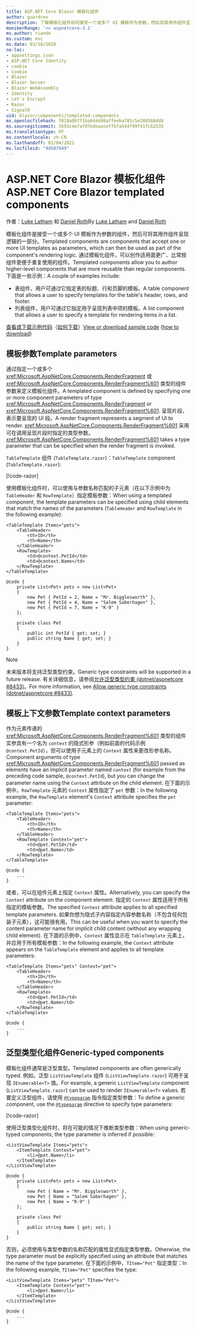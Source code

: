 ```yaml
---
title: ASP.NET Core Blazor 模板化组件
author: guardrex
description: 了解模板化组件如何接受一个或多个 UI 模板作为参数，然后将其用作组件呈现逻辑的一部分。
monikerRange: '>= aspnetcore-3.1'
ms.author: riande
ms.custom: mvc
ms.date: 03/18/2020
no-loc:
- appsettings.json
- ASP.NET Core Identity
- cookie
- Cookie
- Blazor
- Blazor Server
- Blazor WebAssembly
- Identity
- Let's Encrypt
- Razor
- SignalR
uid: blazor/components/templated-components
ms.openlocfilehash: f818a0b7f1ba6d4dd6affeeba785c5e288568dd8
ms.sourcegitcommit: 3593c4efa707edeaaceffbfa544f99f41fc62535
ms.translationtype: HT
ms.contentlocale: zh-CN
ms.lasthandoff: 01/04/2021
ms.locfileid: "94507949"
---
```

# <a name="aspnet-core-no-locblazor-templated-components"></a><span data-ttu-id="41839-103">ASP.NET Core Blazor 模板化组件</span><span class="sxs-lookup"><span data-stu-id="41839-103">ASP.NET Core Blazor templated components</span></span>

<span data-ttu-id="41839-104">作者：[Luke Latham](https://github.com/guardrex) 和 [Daniel Roth](https://github.com/danroth27)</span><span class="sxs-lookup"><span data-stu-id="41839-104">By [Luke Latham](https://github.com/guardrex) and [Daniel Roth](https://github.com/danroth27)</span></span>

<span data-ttu-id="41839-105">模板化组件是接受一个或多个 UI 模板作为参数的组件，然后可将其用作组件呈现逻辑的一部分。</span><span class="sxs-lookup"><span data-stu-id="41839-105">Templated components are components that accept one or more UI templates as parameters, which can then be used as part of the component's rendering logic.</span></span> <span data-ttu-id="41839-106">通过模板化组件，可以创作适用面更广、比常规组件更便于重复使用的组件。</span><span class="sxs-lookup"><span data-stu-id="41839-106">Templated components allow you to author higher-level components that are more reusable than regular components.</span></span> <span data-ttu-id="41839-107">下面是一些示例：</span><span class="sxs-lookup"><span data-stu-id="41839-107">A couple of examples include:</span></span>

* <span data-ttu-id="41839-108">表组件，用户可通过它指定表的标题、行和页脚的模板。</span><span class="sxs-lookup"><span data-stu-id="41839-108">A table component that allows a user to specify templates for the table's header, rows, and footer.</span></span>
* <span data-ttu-id="41839-109">列表组件，用户可通过它指定用于呈现列表中项的模板。</span><span class="sxs-lookup"><span data-stu-id="41839-109">A list component that allows a user to specify a template for rendering items in a list.</span></span>

<span data-ttu-id="41839-110">[查看或下载示例代码](https://github.com/dotnet/AspNetCore.Docs/tree/master/aspnetcore/blazor/common/samples/)（[如何下载](xref:index#how-to-download-a-sample)）</span><span class="sxs-lookup"><span data-stu-id="41839-110">[View or download sample code](https://github.com/dotnet/AspNetCore.Docs/tree/master/aspnetcore/blazor/common/samples/) ([how to download](xref:index#how-to-download-a-sample))</span></span>

## <a name="template-parameters"></a><span data-ttu-id="41839-111">模板参数</span><span class="sxs-lookup"><span data-stu-id="41839-111">Template parameters</span></span>

<span data-ttu-id="41839-112">通过指定一个或多个 <xref:Microsoft.AspNetCore.Components.RenderFragment> 或 <xref:Microsoft.AspNetCore.Components.RenderFragment%601> 类型的组件参数来定义模板化组件。</span><span class="sxs-lookup"><span data-stu-id="41839-112">A templated component is defined by specifying one or more component parameters of type <xref:Microsoft.AspNetCore.Components.RenderFragment> or <xref:Microsoft.AspNetCore.Components.RenderFragment%601>.</span></span> <span data-ttu-id="41839-113">呈现片段，表示要呈现的 UI 段。</span><span class="sxs-lookup"><span data-stu-id="41839-113">A render fragment represents a segment of UI to render.</span></span> <span data-ttu-id="41839-114"><xref:Microsoft.AspNetCore.Components.RenderFragment%601> 采用可在调用呈现片段时指定的类型参数。</span><span class="sxs-lookup"><span data-stu-id="41839-114"><xref:Microsoft.AspNetCore.Components.RenderFragment%601> takes a type parameter that can be specified when the render fragment is invoked.</span></span>

<span data-ttu-id="41839-115">`TableTemplate` 组件 (`TableTemplate.razor`)：</span><span class="sxs-lookup"><span data-stu-id="41839-115">`TableTemplate` component (`TableTemplate.razor`):</span></span>

[!code-razor[](../common/samples/5.x/BlazorWebAssemblySample/Components/TableTemplate.razor)]

<span data-ttu-id="41839-116">使用模板化组件时，可以使用与参数名称匹配的子元素（在以下示例中为 `TableHeader` 和 `RowTemplate`）指定模板参数：</span><span class="sxs-lookup"><span data-stu-id="41839-116">When using a templated component, the template parameters can be specified using child elements that match the names of the parameters (`TableHeader` and `RowTemplate` in the following example):</span></span>

```razor
<TableTemplate Items="pets">
    <TableHeader>
        <th>ID</th>
        <th>Name</th>
    </TableHeader>
    <RowTemplate>
        <td>@context.PetId</td>
        <td>@context.Name</td>
    </RowTemplate>
</TableTemplate>

@code {
    private List<Pet> pets = new List<Pet>
    {
        new Pet { PetId = 2, Name = "Mr. Bigglesworth" },
        new Pet { PetId = 4, Name = "Salem Saberhagen" },
        new Pet { PetId = 7, Name = "K-9" }
    };

    private class Pet
    {
        public int PetId { get; set; }
        public string Name { get; set; }
    }
}
```

> [!NOTE]
> <span data-ttu-id="41839-117">未来版本将支持泛型类型约束。</span><span class="sxs-lookup"><span data-stu-id="41839-117">Generic type constraints will be supported in a future release.</span></span> <span data-ttu-id="41839-118">有关详细信息，请参阅[允许泛型类型约束 (dotnet/aspnetcore #8433)](https://github.com/dotnet/aspnetcore/issues/8433)。</span><span class="sxs-lookup"><span data-stu-id="41839-118">For more information, see [Allow generic type constraints (dotnet/aspnetcore #8433)](https://github.com/dotnet/aspnetcore/issues/8433).</span></span>

## <a name="template-context-parameters"></a><span data-ttu-id="41839-119">模板上下文参数</span><span class="sxs-lookup"><span data-stu-id="41839-119">Template context parameters</span></span>

<span data-ttu-id="41839-120">作为元素传递的 <xref:Microsoft.AspNetCore.Components.RenderFragment%601> 类型的组件实参具有一个名为 `context` 的隐式形参（例如前面的代码示例 `@context.PetId`），但可以使用子元素上的 `Context` 属性来更改形参名称。</span><span class="sxs-lookup"><span data-stu-id="41839-120">Component arguments of type <xref:Microsoft.AspNetCore.Components.RenderFragment%601> passed as elements have an implicit parameter named `context` (for example from the preceding code sample, `@context.PetId`), but you can change the parameter name using the `Context` attribute on the child element.</span></span> <span data-ttu-id="41839-121">在下面的示例中，`RowTemplate` 元素的 `Context` 属性指定了 `pet` 参数：</span><span class="sxs-lookup"><span data-stu-id="41839-121">In the following example, the `RowTemplate` element's `Context` attribute specifies the `pet` parameter:</span></span>

```razor
<TableTemplate Items="pets">
    <TableHeader>
        <th>ID</th>
        <th>Name</th>
    </TableHeader>
    <RowTemplate Context="pet">
        <td>@pet.PetId</td>
        <td>@pet.Name</td>
    </RowTemplate>
</TableTemplate>

@code {
    ...
}
```

<span data-ttu-id="41839-122">或者，可以在组件元素上指定 `Context` 属性。</span><span class="sxs-lookup"><span data-stu-id="41839-122">Alternatively, you can specify the `Context` attribute on the component element.</span></span> <span data-ttu-id="41839-123">指定的 `Context` 属性适用于所有指定的模板参数。</span><span class="sxs-lookup"><span data-stu-id="41839-123">The specified `Context` attribute applies to all specified template parameters.</span></span> <span data-ttu-id="41839-124">如果你想为隐式子内容指定内容参数名称（不包含任何包装子元素），这可能很有用。</span><span class="sxs-lookup"><span data-stu-id="41839-124">This can be useful when you want to specify the content parameter name for implicit child content (without any wrapping child element).</span></span> <span data-ttu-id="41839-125">在下面的示例中，`Context` 属性显示在 `TableTemplate` 元素上，并应用于所有模板参数：</span><span class="sxs-lookup"><span data-stu-id="41839-125">In the following example, the `Context` attribute appears on the `TableTemplate` element and applies to all template parameters:</span></span>

```razor
<TableTemplate Items="pets" Context="pet">
    <TableHeader>
        <th>ID</th>
        <th>Name</th>
    </TableHeader>
    <RowTemplate>
        <td>@pet.PetId</td>
        <td>@pet.Name</td>
    </RowTemplate>
</TableTemplate>

@code {
    ...
}
```

## <a name="generic-typed-components"></a><span data-ttu-id="41839-126">泛型类型化组件</span><span class="sxs-lookup"><span data-stu-id="41839-126">Generic-typed components</span></span>

<span data-ttu-id="41839-127">模板化组件通常是泛型类型。</span><span class="sxs-lookup"><span data-stu-id="41839-127">Templated components are often generically typed.</span></span> <span data-ttu-id="41839-128">例如，泛型 `ListViewTemplate` 组件 (`ListViewTemplate.razor`) 可用于呈现 `IEnumerable<T>` 值。</span><span class="sxs-lookup"><span data-stu-id="41839-128">For example, a generic `ListViewTemplate` component (`ListViewTemplate.razor`) can be used to render `IEnumerable<T>` values.</span></span> <span data-ttu-id="41839-129">若要定义泛型组件，请使用 [`@typeparam`](xref:mvc/views/razor#typeparam) 指令指定类型参数：</span><span class="sxs-lookup"><span data-stu-id="41839-129">To define a generic component, use the [`@typeparam`](xref:mvc/views/razor#typeparam) directive to specify type parameters:</span></span>

[!code-razor[](../common/samples/5.x/BlazorWebAssemblySample/Components/ListViewTemplate.razor)]

<span data-ttu-id="41839-130">使用泛型类型化组件时，将在可能的情况下推断类型参数：</span><span class="sxs-lookup"><span data-stu-id="41839-130">When using generic-typed components, the type parameter is inferred if possible:</span></span>

```razor
<ListViewTemplate Items="pets">
    <ItemTemplate Context="pet">
        <li>@pet.Name</li>
    </ItemTemplate>
</ListViewTemplate>

@code {
    private List<Pet> pets = new List<Pet>
    {
        new Pet { Name = "Mr. Bigglesworth" },
        new Pet { Name = "Salem Saberhagen" },
        new Pet { Name = "K-9" }
    };

    private class Pet
    {
        public string Name { get; set; }
    }
}
```

<span data-ttu-id="41839-131">否则，必须使用与类型参数的名称匹配的属性显式指定类型参数。</span><span class="sxs-lookup"><span data-stu-id="41839-131">Otherwise, the type parameter must be explicitly specified using an attribute that matches the name of the type parameter.</span></span> <span data-ttu-id="41839-132">在下面的示例中，`TItem="Pet"` 指定类型：</span><span class="sxs-lookup"><span data-stu-id="41839-132">In the following example, `TItem="Pet"` specifies the type:</span></span>

```razor
<ListViewTemplate Items="pets" TItem="Pet">
    <ItemTemplate Context="pet">
        <li>@pet.Name</li>
    </ItemTemplate>
</ListViewTemplate>

@code {
    ...
}
```
